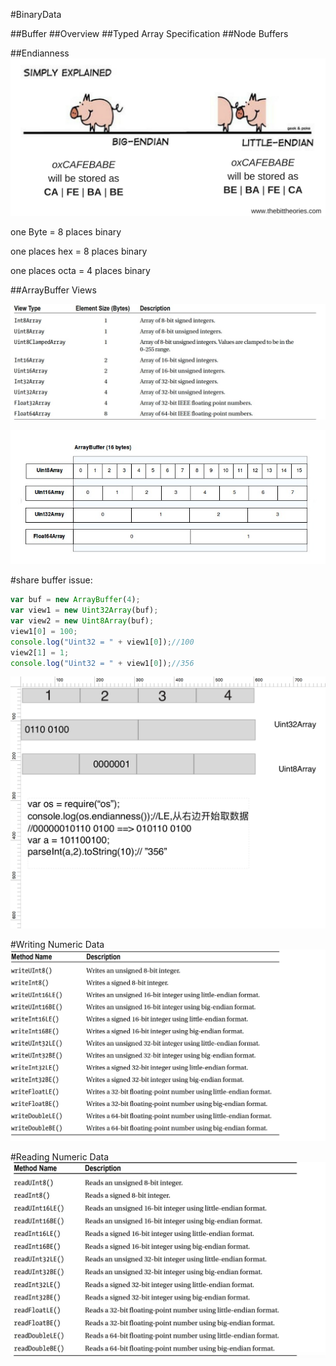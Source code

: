#BinaryData


##Buffer
##Overview
##Typed Array Specification
##Node Buffers

##Endianness
![](endian.png)

one Byte = 8 places binary

one places hex = 8 places binary 

one places octa = 4 places binary

##ArrayBuffer Views

![](arraybufferviews.png)
 
![](bufferviews.png)

#share buffer issue:
```js
var buf = new ArrayBuffer(4);
var view1 = new Uint32Array(buf);
var view2 = new Uint8Array(buf);
view1[0] = 100;
console.log("Uint32 = " + view1[0]);//100
view2[1] = 1;
console.log("Uint32 = " + view1[0]);//356

```

![](buffershare.png)



#Writing Numeric Data
![](WritingNumericData.png)

#Reading Numeric Data
![](ReadingNumericData.png)









